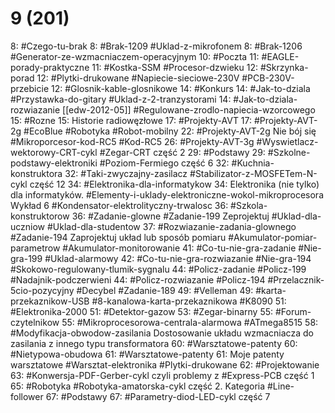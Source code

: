 # 9 (201)

8: #Czego-tu-brak 
	8: #Brak-1209 #Uklad-z-mikrofonem
	8: #Brak-1206 #Generator-ze-wzmacniaczem-operacyjnym
10: #Poczta 
	11: #EAGLE-porady-praktyczne
	11: #Kostka-SSM #Procesor-dzwieku
12: #Skrzynka-porad 
	12: #Plytki-drukowane #Napiecie-sieciowe-230V #PCB-230V-przebicie 
	12: #Glosnik-kable-glosnikowe
14: #Konkurs 
	14: #Jak-to-dziala #Przystawka-do-gitary #Uklad-z-2-tranzystorami 
	14: #Jak-to-dziala-rozwiazanie [[edw-2012-05]] #Regulowane-zrodlo-napiecia-wzorcowego
15: #Rozne
	15: Historie radiowęzłowe
17: #Projekty-AVT 
	17: #Projekty-AVT-2g #EcoBlue #Robotyka #Robot-mobilny 
	22: #Projekty-AVT-2g Nie bój się #Mikroporcesor-kod-RC5 #Kod-RC5 
	26: #Projekty-AVT-3g #Wyswietlacz-wektorowy-CRT-cykl #Zegar-CRT część 2
29: #Podstawy 
	29: #Szkolne-podstawy-elektroniki #Poziom-Fermiego część 6
32: #Kuchnia-konstruktora 
	32: #Taki-zwyczajny-zasilacz #Stabilizator-z-MOSFETem-N-cykl część 12
34: #Elektronika-dla-informatykow 
	34: Elektronika (nie tylko) dla informatyków. #Elementy-i-uklady-elektroniczne-wokol-mikroprocesora Wykład 6 #Kondensator-elektrolityczny-trwalosc 
36: #Szkola-konstruktorow 
	36: #Zadanie-glowne #Zadanie-199 Zeprojektuj #Uklad-dla-uczniow #Uklad-dla-studentow
	37: #Rozwiazanie-zadania-glownego #Zadanie-194 Zaprojektuj układ lub sposób pomiaru #Akumulator-pomiar-parametrow #Akumulator-monitorowanie 
	41: #Co-tu-nie-gra-zadanie #Nie-gra-199 #Uklad-alarmowy
	42: #Co-tu-nie-gra-rozwiazanie #Nie-gra-194 #Skokowo-regulowany-tlumik-sygnalu 
	44: #Policz-zadanie #Policz-199 #Nadajnik-podczerwieni 
	44: #Policz-rozwiazanie #Policz-194 #Przelacznik-5cio-pozycyjny #Decybel #Zadanie-189 
49: #Velleman 
	49: #karta-przekaznikow-USB #8-kanalowa-karta-przekaznikowa #K8090 
51: #Elektronika-2000 
	51: #Detektor-gazow 
	53: #Zegar-binarny 
55: #Forum-czytelnikow 
	55: #Mikroprocesorowa-centrala-alarmowa #ATmega8515
	58: #Modyfikacja-obwodow-zasilania Dostosowanie układu wzmacniacza do zasilania z innego typu transformatora
60: #Warsztatowe-patenty 
	60: #Nietypowa-obudowa 
61: #Warsztatowe-patenty 
	61: Moje patenty warsztatowe #Warsztat-elektronika #Plytki-drukowane 
62: #Projektowanie 
	63: #Konwersja-PDF-Gerber-cykl czyli problemy z #Express-PCB część 1
65: #Robotyka 
	#Robotyka-amatorska-cykl część 2. Kategoria #Line-follower 
67: #Podstawy 
	67: #Parametry-diod-LED-cykl część 7